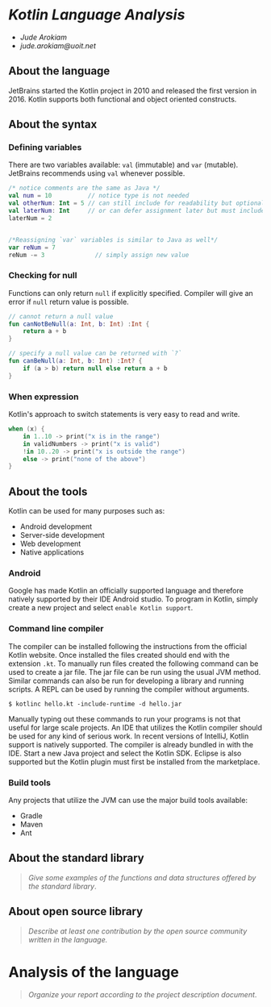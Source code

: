 # _Kotlin Language Analysis_

- _Jude Arokiam_
- _jude.arokiam@uoit.net_

## About the language

JetBrains started the Kotlin project in 2010 and released the first version in 2016. Kotlin supports both functional and object oriented constructs.

## About the syntax

### Defining variables

There are two variables available: `val` (immutable) and `var` (mutable). JetBrains recommends using `val` whenever possible.

```kotlin
/* notice comments are the same as Java */
val num = 10          // notice type is not needed
val otherNum: Int = 5 // can still include for readability but optional
val laterNum: Int     // or can defer assignment later but must include type
laterNum = 2


/*Reassigning `var` variables is similar to Java as well*/
var reNum = 7
reNum -= 3              // simply assign new value
```

### Checking for null
Functions can only return `null` if explicitly specified. Compiler will give an error if `null` return value is possible.

```kotlin
// cannot return a null value
fun canNotBeNull(a: Int, b: Int) :Int {
	return a + b
}

// specify a null value can be returned with `?`
fun canBeNull(a: Int, b: Int) :Int? {
	if (a > b) return null else return a + b
}
```

### When expression
Kotlin's approach to switch statements is very easy to read and write.

```kotlin
when (x) {
    in 1..10 -> print("x is in the range")
    in validNumbers -> print("x is valid")
    !in 10..20 -> print("x is outside the range")
    else -> print("none of the above")
}
```

## About the tools

Kotlin can be used for many purposes such as:
* Android development
* Server-side development
* Web development
* Native applications

### Android
Google has made Kotlin an officially supported language and therefore natively supported by their IDE Android studio. To program in Kotlin, simply create a new project and select `enable Kotlin support`.

### Command line compiler
The compiler can be installed following the instructions from the official Kotlin website. Once installed the files created should end with the extension `.kt`. To manually run files created the following command can be used to create a jar file. The jar file can be run using the usual JVM method. Similar commands can also be run for developing a library and running scripts. A REPL can be used by running the compiler without arguments.

```console
$ kotlinc hello.kt -include-runtime -d hello.jar
```

Manually typing out these commands to run your programs is not that useful for large scale projects. An IDE that utilizes the Kotlin compiler should be used for any kind of serious work. In recent versions of IntelliJ, Kotlin support is natively supported. The compiler is already bundled in with the IDE. Start a new Java project and select the Kotlin SDK. Eclipse is also supported but the Kotlin plugin must first be installed from the marketplace.

### Build tools
Any projects that utilize the JVM can use the major build tools available:
* Gradle
* Maven
* Ant

## About the standard library

> _Give some examples of the functions and data structures
> offered by the standard library_.


## About open source library

> _Describe at least one contribution by the open source
community written in the language._

# Analysis of the language

> _Organize your report according to the project description
document_.
